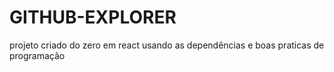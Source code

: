 # GITHUB-EXPLORER
projeto criado do zero em react usando as dependências e boas praticas de programação

